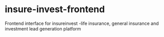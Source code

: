 # insure-invest-frontend
Frontend interface for insureinvest -life insurance, general insurance and investment lead generation  platform
